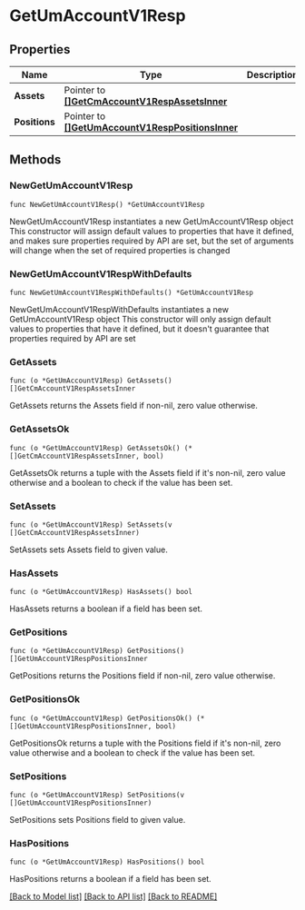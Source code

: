 # GetUmAccountV1Resp

## Properties

Name | Type | Description | Notes
------------ | ------------- | ------------- | -------------
**Assets** | Pointer to [**[]GetCmAccountV1RespAssetsInner**](GetCmAccountV1RespAssetsInner.md) |  | [optional] 
**Positions** | Pointer to [**[]GetUmAccountV1RespPositionsInner**](GetUmAccountV1RespPositionsInner.md) |  | [optional] 

## Methods

### NewGetUmAccountV1Resp

`func NewGetUmAccountV1Resp() *GetUmAccountV1Resp`

NewGetUmAccountV1Resp instantiates a new GetUmAccountV1Resp object
This constructor will assign default values to properties that have it defined,
and makes sure properties required by API are set, but the set of arguments
will change when the set of required properties is changed

### NewGetUmAccountV1RespWithDefaults

`func NewGetUmAccountV1RespWithDefaults() *GetUmAccountV1Resp`

NewGetUmAccountV1RespWithDefaults instantiates a new GetUmAccountV1Resp object
This constructor will only assign default values to properties that have it defined,
but it doesn't guarantee that properties required by API are set

### GetAssets

`func (o *GetUmAccountV1Resp) GetAssets() []GetCmAccountV1RespAssetsInner`

GetAssets returns the Assets field if non-nil, zero value otherwise.

### GetAssetsOk

`func (o *GetUmAccountV1Resp) GetAssetsOk() (*[]GetCmAccountV1RespAssetsInner, bool)`

GetAssetsOk returns a tuple with the Assets field if it's non-nil, zero value otherwise
and a boolean to check if the value has been set.

### SetAssets

`func (o *GetUmAccountV1Resp) SetAssets(v []GetCmAccountV1RespAssetsInner)`

SetAssets sets Assets field to given value.

### HasAssets

`func (o *GetUmAccountV1Resp) HasAssets() bool`

HasAssets returns a boolean if a field has been set.

### GetPositions

`func (o *GetUmAccountV1Resp) GetPositions() []GetUmAccountV1RespPositionsInner`

GetPositions returns the Positions field if non-nil, zero value otherwise.

### GetPositionsOk

`func (o *GetUmAccountV1Resp) GetPositionsOk() (*[]GetUmAccountV1RespPositionsInner, bool)`

GetPositionsOk returns a tuple with the Positions field if it's non-nil, zero value otherwise
and a boolean to check if the value has been set.

### SetPositions

`func (o *GetUmAccountV1Resp) SetPositions(v []GetUmAccountV1RespPositionsInner)`

SetPositions sets Positions field to given value.

### HasPositions

`func (o *GetUmAccountV1Resp) HasPositions() bool`

HasPositions returns a boolean if a field has been set.


[[Back to Model list]](../README.md#documentation-for-models) [[Back to API list]](../README.md#documentation-for-api-endpoints) [[Back to README]](../README.md)


